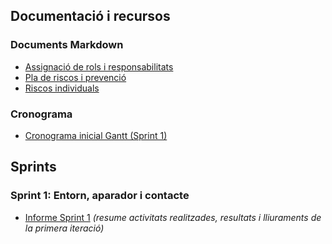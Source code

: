 ## Documentació i recursos

### Documents Markdown

- [Assignació de rols i responsabilitats](docs/rols.md)
- [Pla de riscos i prevenció](docs/RISKS.md)
- [Riscos individuals](docs/riscos_individuals.md)

### Cronograma

- [Cronograma inicial Gantt (Sprint 1)](docs/gantt-SA1.pdf)

## Sprints

### Sprint 1: Entorn, aparador i contacte
- [Informe Sprint 1](docs/sprint1.md) *(resume activitats realitzades, resultats i lliuraments de la primera iteració)*
